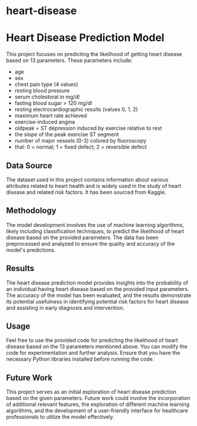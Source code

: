 # heart-disease
# Heart Disease Prediction Model

This project focuses on predicting the likelihood of getting heart disease based on 13 parameters. These parameters include:

- age
- sex
- chest pain type (4 values)
- resting blood pressure
- serum cholestoral in mg/dl
- fasting blood sugar > 120 mg/dl
- resting electrocardiographic results (values 0, 1, 2)
- maximum heart rate achieved
- exercise-induced angina
- oldpeak = ST depression induced by exercise relative to rest
- the slope of the peak exercise ST segment
- number of major vessels (0-3) colored by fluoroscopy
- thal: 0 = normal; 1 = fixed defect; 2 = reversible defect

## Data Source
The dataset used in this project contains information about various attributes related to heart health and is widely used in the study of heart disease and related risk factors. It has been sourced from Kaggle.

## Methodology
The model development involves the use of machine learning algorithms, likely including classification techniques, to predict the likelihood of heart disease based on the provided parameters. The data has been preprocessed and analyzed to ensure the quality and accuracy of the model's predictions.

## Results
The heart disease prediction model provides insights into the probability of an individual having heart disease based on the provided input parameters. The accuracy of the model has been evaluated, and the results demonstrate its potential usefulness in identifying potential risk factors for heart disease and assisting in early diagnosis and intervention.

## Usage
Feel free to use the provided code for predicting the likelihood of heart disease based on the 13 parameters mentioned above. You can modify the code for experimentation and further analysis. Ensure that you have the necessary Python libraries installed before running the code.

## Future Work
This project serves as an initial exploration of heart disease prediction based on the given parameters. Future work could involve the incorporation of additional relevant features, the exploration of different machine learning algorithms, and the development of a user-friendly interface for healthcare professionals to utilize the model effectively.

